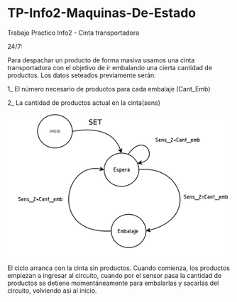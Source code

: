﻿# TP-Info2-Maquinas-De-Estado
Trabajo Practico Info2 - Cinta transportadora
 
 24/7:
 
Para despachar un producto de forma masiva usamos una cinta transportadora con el objetivo de ir embalando una cierta cantidad de productos.
Los datos seteados previamente serán:

1_ El número necesario de productos para cada embalaje (Cant_Emb)

2_ La cantidad de productos actual en la cinta(sens) 

![alt text](https://raw.githubusercontent.com/LeonardoAgustinSanchez/TP-Info2-Maquinas-De-Estado/master/cinta%202407.png)

El ciclo arranca con la cinta sin productos. Cuando comienza, los productos empiezan a ingresar al circuito, cuando por el sensor pasa  la cantidad de productos se detiene momentáneamente para embalarlas y sacarlas del circuito, volviendo asi al inicio.
